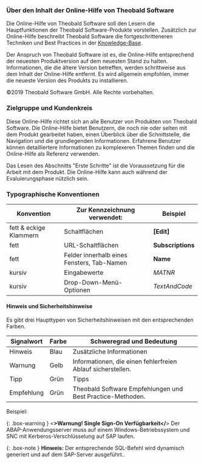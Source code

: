 ### Über den Inhalt der Online-Hilfe von Theobald Software
Die Online-Hilfe von Theobald Software soll den Lesern die Hauptfunktionen der Theobald Software-Produkte vorstellen.
Zusätzlich zur Online-Hilfe beschreibt Theobald Software die fortgeschritteneren Techniken und Best Practices in der [Knowledge-Base](https://kb.theobald-software.com/).

Der Anspruch von Theobald Software ist es, die Online-Hilfe entsprechend der neuesten Produktversion auf dem neuesten Stand zu halten. Informationen, die die ältere Version betreffen, werden schrittweise aus dem Inhalt der Online-Hilfe entfernt.  Es wird allgemein empfohlen, immer die neueste Version des Produkts zu installieren.

©2019 Theobald Software GmbH. Alle Rechte vorbehalten.

### Zielgruppe und Kundenkreis
Diese Online-Hilfe richtet sich an alle Benutzer von Produkten von Theobald Software. Die Online-Hilfe bietet Benutzern, die noch nie oder selten mit dem Produkt gearbeitet haben, einen Überblick über die Schnittstelle, die Navigation und die grundlegenden Informationen. 
Erfahrene Benutzer können detailliertere Informationen zu komplexeren Themen finden und die Online-Hilfe als Referenz verwenden.

Das Lesen des Abschnitts "Erste Schritte" ist die Voraussetzung für die Arbeit mit dem Produkt. 
Die Online-Hilfe kann auch während der Evaluierungsphase nützlich sein. 

### Typographische Konventionen

Konvention |Zur Kennzeichnung verwendet: |Beispiel
------------ | ------------- | ---------
fett & eckige Klammern |Schaltflächen |**[Edit]** 
fett |URL-Schaltflächen|**Subscriptions**
fett |Felder innerhalb eines Fensters, Tab-Namen |**Name** 
kursiv |Eingabewerte| *MATNR*
kursiv |Drop-Down-Menü-Optionen| *TextAndCode*
 

#### Hinweis und Sicherheitshinweise

Es gibt drei Haupttypen von Sicherheitshinweisen mit den entsprechenden Farben.

Signalwort| Farbe | Schweregrad und Bedeutung
------------ | ------------- | ---------
Hinweis |Blau  | Zusätzliche Informationen
Warnung | Gelb | Informationen, die einen fehlerfreien Ablauf sicherstellen.
Tipp| Grün | Tipps
Empfehlung | Grün | Theobald Software Empfehlungen und Best Practice-Methoden.

Beispiel:

{: .box-warning } 
<**>**Warnung!** Single Sign-On Verfügbarkeit</**>
Der ABAP-Anwendungsserver muss auf einem Windows-Betriebssystem und SNC mit Kerberos-Verschlüsselung auf SAP laufen.


 {: .box-note }
**Hinweis:** Der entsprechende SQL-Befehl wird dynamisch generiert und auf dem SAP-Server ausgeführt..

